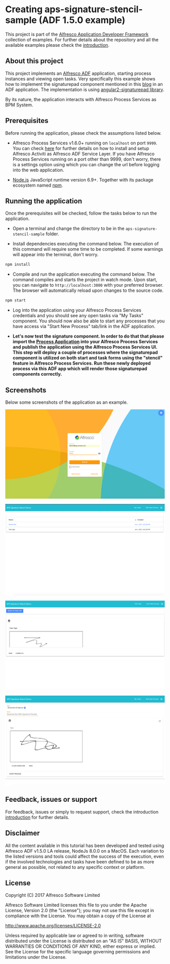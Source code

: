 # Creating aps-signature-stencil-sample (ADF 1.5.0 example)

This project is part of the [Alfresco Application Developer Framework](https://github.com/Alfresco/alfresco-ng2-components) collection of examples.
For further details about the repository and all the available examples please check the [introduction](https://github.com/Alfresco/adf-examples).

## About this project

This project implements an [Alfresco ADF](https://github.com/Alfresco/alfresco-ng2-components) application, starting process instances and viewing open tasks. Very specifically this example shows how to implement the signaturepad component mentioned in this [blog](https://community.alfresco.com/community/bpm/blog/2017/05/01/form-stencil-examples-alfresco-process-services-aps) in an ADF application. The implementation is using [angular2-signaturepad library](https://www.npmjs.com/package/angular2-signaturepad).

By its nature, the application interacts with Alfresco Process Services as BPM System.

## Prerequisites

Before running the application, please check the assumptions listed below.

- Alfresco Process Services v1.6.0+ running on `localhost` on port `9999`. You can check [here](https://community.alfresco.com/docs/DOC-6614-installing-activiti-bpm-as-adf-service-layer) for further details on how to install and setup Alfresco Activiti as Alfresco ADF Service Layer. If you have Alfresco Process Services running on a port other than 9999, don't worry, there is a settings option using which you can change the url before logging into the web application.

- [Node.js](https://nodejs.org) JavaScript runtime version 6.9+. Together with its package ecosystem named [npm](https://www.npmjs.com/).


## Running the application

Once the prerequisites will be checked, follow the tasks below to run the application.

- Open a terminal and change the directory to be in the `aps-signature-stencil-sample` folder.

- Install dependencies executing the command below. The execution of this command will require some time to be completed. If some warnings will appear into the terminal, don't worry.

```sh
npm install
```

- Compile and run the application executing the command below. The command compiles and starts the project in watch mode. Upon start, you can navigate to `http://localhost:3000` with your preferred browser. The browser will automatically reload upon changes to the source code.

```sh
npm start
```

- Log into the application using your Alfresco Process Services credentials and you should see any open tasks via "My Tasks" component. You should now also be able to start any processes that you have access via "Start New Process" tab/link in the ADF application.

- **Let's now test the signature component. In order to do that that please import the [Process Application](https://github.com/cijujoseph/activiti-examples/blob/master/stencil-samples/signature-pad-stencil/SignaturePad.zip) into your Alfresco Process Services and publish the application using the Alfresco Process Services UI. This step will deploy a couple of processes where the signaturepad component is utilized on both start and task forms using the "stencil" feature in Alfresco Process Services. Run these newly deployed process via this ADF app which will render those signaturepad components correctly.**

## Screenshots

Below some screenshots of the application as an example.

![Login page](public/img/login-page.png)

![My Tasks](public/img/open-task-list.png)

![Task Form With Signature](public/img/task-details-with-signature.png)

![Start Form With Signature](public/img/starting-process-with-signature.png)

## Feedback, issues or support

For feedback, issues or simply to request support, check the introduction [introduction](https://github.com/Alfresco/adf-examples) for further details.

## Disclaimer

All the content available in this tutorial has been developed and tested using Alfresco ADF v1.5.0 LA release, NodeJs 8.0.0 on a MacOS.
Each variation to the listed versions and tools could affect the success of the execution, even if the involved technologies and tasks have been defined to be as more general as possible, not related to any specific context or platform.

## License

Copyright (C) 2017 Alfresco Software Limited

Alfresco Software Limited licenses this file to you under the Apache License, Version 2.0 (the "License"); you may not use this file except in compliance with the License. You may obtain a copy of the License at

 http://www.apache.org/licenses/LICENSE-2.0

Unless required by applicable law or agreed to in writing, software distributed under the License is distributed on an "AS IS" BASIS, WITHOUT WARRANTIES OR CONDITIONS OF ANY KIND, either express or implied. See the License for the specific language governing permissions and limitations under the License.
